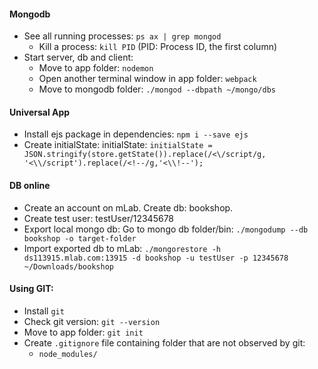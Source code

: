 #### Mongodb
+ See all running processes: `ps ax | grep mongod`
    - Kill a process: `kill PID` (PID: Process ID, the first column)
+ Start server, db and client: 
    - Move to app folder: `nodemon`
    - Open another terminal window in app folder: `webpack`
    - Move to mongodb folder: `./mongod --dbpath ~/mongo/dbs`

#### Universal App
+ Install ejs package in dependencies: `npm i --save ejs`
+ Create initialState: initialState: `initialState = JSON.stringify(store.getState()).replace(/<\/script/g, '<\\/script').replace(/<!--/g,'<\\!--');`



#### DB online
+ Create an account on mLab. Create db: bookshop.
+ Create test user: testUser/12345678
+ Export local mongo db: Go to mongo db folder/bin: `./mongodump --db bookshop -o target-folder`
+ Import exported db to mLab: `./mongorestore -h ds113915.mlab.com:13915 -d bookshop -u testUser -p 12345678  ~/Downloads/bookshop`


#### Using GIT:
+ Install `git`
+ Check git version: `git --version`
+ Move to app folder: `git init`
+ Create `.gitignore` file containing folder that are not observed by git:
    - `node_modules/`